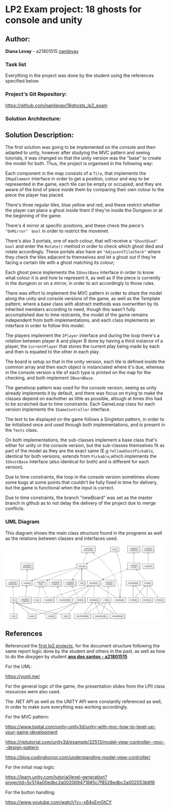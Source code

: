 # LP2 Exam project: 18 ghosts for console and unity

## Author:

**Diana Levay** - a21801515 [nanilevay](https://github.com/nanilevay)

### Task list
  Everything in the project was done by the student using the references 
specified below.
  
### Project's Git Repository:

<https://github.com/nanilevay/18ghosts_lp2_exam>

### Solution Architecture:

## Solution Description:

The first solution was going to be implemented on the console and then adapted 
to unity, however after studying the MVC pattern and seeing tutorials, it was 
changed so that the unity version was the "base" to create the model for both. 
Thus, the project is organised in the following way:

Each component in the map consists of a `Tile`, that implements the 
`IMapElement` interface in order to get a position, colour and way to be
 represented in the game, each tile can be empty or occupied, and they are 
aware of the kind of piece inside them by comparing their own colour to the 
piece the player has placed.

There's three regular tiles, blue yellow and red, and these restrict whether 
the player can place a ghost inside them if they're inside the Dungeon or at 
the beginning of the game.

There's 4 mirror at specific positions, and these check the piece's
 `"OnMirror" ` `bool` in order to restrict the movemet.

There's also 3 portals, one of each colour, that will receive a `"GhostDied" 
bool` and enter the `Rotate()` method in order to check which ghost died and 
rotate accordingly. These portals also have an `"AdjacentTileCheck"` where 
they check the tiles adjacent to themselves and let a ghost out if they're 
facing a certain tile with a ghost matching its colour;

Each ghost piece implements the `IGhostBase` interface in order to know what 
colour it is and how to represent it, as well as if the piece is currently in 
the dungeon or on a mirror, in order to act accordingly to those rules.

There was effort to implement the MVC pattern in order to share the model 
along the unity and console versions of the game, as well as the Template 
pattern, where a base class with abstract methods was overwritten by its
 inherited members according to need, though this wasn't fully accomplished
 due to time restraints, the model of the game remains independent from both
 implementations, and each class implements an interface in order to follow 
this model.

The players implement the `IPlayer` interface and during the loop there's a 
rotation between player A and player B done by having a third instance of a 
player, the `CurrentPlayer` that stores the current play being made by each 
and then is equated to the other in each play.

The  board is setup so that in the unity version, each tile is defined inside
 the common array and then each object is instanciated where it's due, whereas
 in the console version a tile of each type is printed on the map for the 
checking, and both implement `IBoardBase`.

The gameloop pattern was used for the console version, seeing as unity already
 implements it by default, and there was focus on trying to make the classes 
depend on eachother as little as possible, altough at times this had to be 
scratched due to time constraints. Each GameLoop class for each version
 implements the `IGameController` interface.

The text to be displayed on the game follows a Singleton pattern, in order to
 be initialised once and used through both implementations, and is present in 
the `Texts` class.

On both implementations, the sub-classes implement a base class that's either
 for unity or the console version, but the sub-classes themselves fit as part
 of the model as they are the exact same (E.g `YellowGhostPickable`, 
identical for both versions, extends from `Pickable`,which implements the 
`IGhostBase` interface (also identical for both) and is different for each
 version).

Due to time constraints, the loop in the console version sometimes shows some 
bugs at some points that couldn't be fully fixed in time for delivery, but 
the game is functional when the input is correct.

Due to time constraints, the branch "newBoard" was set as the master branch
in github as to not delay the delivery of the project due to merge conflicts.

### UML Diagram

This diagram shows the main class structure found in the programs as well as 
the relations between classes and interfaces used.

![UMLDiagram](UMLDiagram.png)

## References

Referenced the 
[first lp2 projects](https://github.com/nanilevay/lp2_project1), 
for the document structure following the same report logic done by the 
student and others in the past, as well as how to  do the doxygen by student 
**[ana dos santos - a21801515](https://github.com/AnSantos99)**

For the UML:

https://yuml.me/

For the general logic of the game, the presentation slides from the LPII class 
resources were also used.

The .NET API as well as the UNITY API were constantly referenced as well, in
 order to make sure everything was working accordingly.

For the MVC pattern:

<https://www.toptal.com/unity-unity3d/unity-with-mvc-how-to-level-up-your-game-development>

https://riptutorial.com/unity3d/example/32513/model-view-controller--mvc--design-pattern

https://blog.codinghorror.com/understanding-model-view-controller/

For the initial map logic:

<https://learn.unity.com/tutorial/level-generation?projectId=5c514a00edbc2a0020694718#5c7f8528edbc2a002053b6f6>

For the button handling:

<https://www.youtube.com/watch?v=-xB4xEmGtCY>



